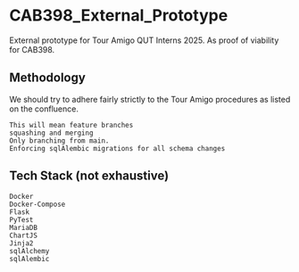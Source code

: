 # CAB398_External_Prototype
External prototype for Tour Amigo QUT Interns 2025. As proof of viability for CAB398. 

## Methodology
We should try to adhere fairly strictly to the Tour Amigo procedures as listed on the confluence.
```
This will mean feature branches
squashing and merging
Only branching from main. 
Enforcing sqlAlembic migrations for all schema changes
```

## Tech Stack (not exhaustive)
```
Docker
Docker-Compose
Flask
PyTest
MariaDB
ChartJS
Jinja2
sqlAlchemy
sqlAlembic
```
